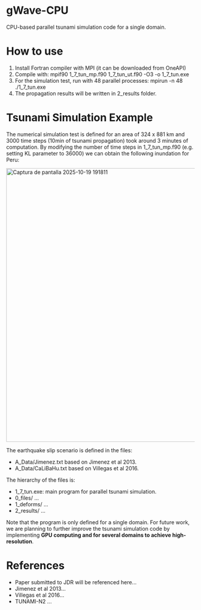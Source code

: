 # gWave-CPU
CPU-based parallel tsunami simulation code for a single domain.

# How to use
1. Install Fortran compiler with MPI (it can be downloaded from OneAPI)
2. Compile with: mpif90 1_7_tun_mp.f90 1_7_tun_ut.f90 -O3 -o 1_7_tun.exe
3. For the simulation test, run with 48 parallel processes: mpirun -n 48 ./1_7_tun.exe
4. The propagation results will be written in 2_results folder.

# Tsunami Simulation Example
The numerical simulation test is defined for an area of 324 x 881 km and 3000 time steps (10min of tsunami propagation) took around 3 minutes of computation.
By modifying the number of time steps in 1_7_tun_mp.f90 (e.g. setting KL parameter to 36000) we can obtain the following inundation for Peru:

<img width="1457" height="730" alt="Captura de pantalla 2025-10-19 191811" src="https://github.com/user-attachments/assets/ebcbbd8c-73b0-4150-8303-43da89de73db" />

The earthquake slip scenario is defined in the files:
- A_Data/Jimenez.txt based on Jimenez et al 2013.
- A_Data/CaLiBaHu.txt based on Villegas et al 2016.

The hierarchy of the files is:
- 1_7_tun.exe: main program for parallel tsunami simulation.
- 0_files/ ...
- 1_deforms/ ...
- 2_results/ ...

Note that the program is only defined for a single domain. For future work, we are planning to further improve the tsunami simulation code by implementing **GPU computing and for several domains to achieve high-resolution**.

# References
- Paper submitted to JDR will be referenced here...
- Jimenez et al 2013...
- Villegas et al 2016...
- TUNAMI-N2 ...
